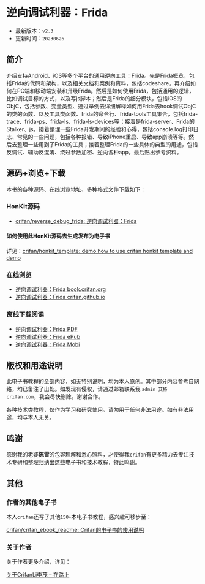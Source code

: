 # 逆向调试利器：Frida

* 最新版本：`v2.3`
* 更新时间：`20230626`

## 简介

介绍支持Android、iOS等多个平台的通用逆向工具：Frida。先是Frida概览，包括Frida的代码和架构，以及相关文档和案例和资料，包括codeshare。再介绍如何在PC端和移动端安装和升级Frida。然后是如何使用Frida，包括通用的逻辑，比如调试目标的方式，以及写js脚本；然后是Frida的细分模块，包括iOS的ObjC，包括参数、变量类型、通过举例去详细解释如何用Frida去hook调试ObjC的类的函数、以及工具类函数、frida的命令行、frida-tools工具集合，包括frida-trace、frida-ps、frida-ls、frida-ls-devices等；接着是frida-server、Frida的Stalker、js。接着整理一些Frida开发期间的经验和心得，包括console.log打印日志、常见的一些问题，包括各种报错、导致iPhone重启、导致app崩溃等等。然后去整理一些用到了Frida的工具；接着整理Frida的一些具体的典型的用途，包括反调试、辅助反混淆、绕过参数加密、逆向各种app。最后贴出参考资料。

## 源码+浏览+下载

本书的各种源码、在线浏览地址、多种格式文件下载如下：

### HonKit源码

* [crifan/reverse_debug_frida: 逆向调试利器：Frida](https://github.com/crifan/reverse_debug_frida)

#### 如何使用此HonKit源码去生成发布为电子书

详见：[crifan/honkit_template: demo how to use crifan honkit template and demo](https://github.com/crifan/honkit_template)

### 在线浏览

* [逆向调试利器：Frida book.crifan.org](https://book.crifan.org/books/reverse_debug_frida/website/)
* [逆向调试利器：Frida crifan.github.io](https://crifan.github.io/reverse_debug_frida/website/)

### 离线下载阅读

* [逆向调试利器：Frida PDF](https://book.crifan.org/books/reverse_debug_frida/pdf/reverse_debug_frida.pdf)
* [逆向调试利器：Frida ePub](https://book.crifan.org/books/reverse_debug_frida/epub/reverse_debug_frida.epub)
* [逆向调试利器：Frida Mobi](https://book.crifan.org/books/reverse_debug_frida/mobi/reverse_debug_frida.mobi)

## 版权和用途说明

此电子书教程的全部内容，如无特别说明，均为本人原创。其中部分内容参考自网络，均已备注了出处。如发现有侵权，请通过邮箱联系我 `admin 艾特 crifan.com`，我会尽快删除。谢谢合作。

各种技术类教程，仅作为学习和研究使用。请勿用于任何非法用途。如有非法用途，均与本人无关。

## 鸣谢

感谢我的老婆**陈雪**的包容理解和悉心照料，才使得我`crifan`有更多精力去专注技术专研和整理归纳出这些电子书和技术教程，特此鸣谢。

## 其他

### 作者的其他电子书

本人`crifan`还写了其他`150+`本电子书教程，感兴趣可移步至：

[crifan/crifan_ebook_readme: Crifan的电子书的使用说明](https://github.com/crifan/crifan_ebook_readme)

### 关于作者

关于作者更多介绍，详见：

[关于CrifanLi李茂 – 在路上](https://www.crifan.org/about/)

